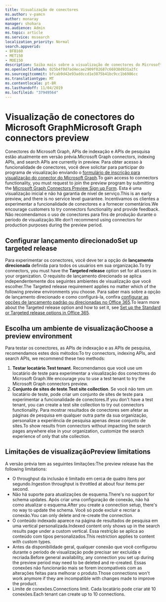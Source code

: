```yaml
---
title: Visualização de conectores
ms.author: v-pamcn
author: monaray
manager: shohara
ms.audience: Admin
ms.topic: article
ms.service: mssearch
localization_priority: Normal
search.appverid:
- BFB160
- MET150
- MOE150
description: Saiba mais sobre a visualização de conectores do Microsoft Graph para o Microsoft Search.
ms.openlocfilehash: 025b4f0d7ad4ecae2909f02687c66938d931a2fc
ms.sourcegitcommit: bfcab9d42e93addccd1e3875b41bc9cc1b6986cc
ms.translationtype: MT
ms.contentlocale: pt-BR
ms.lasthandoff: 11/04/2019
ms.locfileid: "37949564"
---
```

# <a name="microsoft-graph-connectors-preview"></a><span data-ttu-id="7c511-103">Visualização de conectores do Microsoft Graph</span><span class="sxs-lookup"><span data-stu-id="7c511-103">Microsoft Graph connectors preview</span></span>

<span data-ttu-id="7c511-104">Conectores do Microsoft Graph, APIs de indexação e APIs de pesquisa estão atualmente em versão prévia.</span><span class="sxs-lookup"><span data-stu-id="7c511-104">Microsoft Graph connectors, indexing APIs, and search APIs are currently in preview.</span></span> <span data-ttu-id="7c511-105">Para obter acesso à funcionalidade de conectores, você deve solicitar para participar do programa de visualização enviando o <a href="https://forms.office.com/Pages/ResponsePage.aspx?id=v4j5cvGGr0GRqy180BHbRxWYgu82J_RFnMMATAS6_chUNVYwNU1CMDNZUDBSSDZKWVo2RDJDRjRLQi4u" target="_blank">formulário de inscrição para visualização do conector do Microsoft Graph</a>.</span><span class="sxs-lookup"><span data-stu-id="7c511-105">To gain access to connectors functionality, you must request to join the preview program by submitting the <a href="https://forms.office.com/Pages/ResponsePage.aspx?id=v4j5cvGGr0GRqy180BHbRxWYgu82J_RFnMMATAS6_chUNVYwNU1CMDNZUDBSSDZKWVo2RDJDRjRLQi4u" target="_blank">Microsoft Graph Connectors Preview Sign up Form</a>.</span></span> <span data-ttu-id="7c511-106">Esta é uma visualização inicial e não há garantia de nível de serviço.</span><span class="sxs-lookup"><span data-stu-id="7c511-106">This is an early preview, and there is no service level guarantee.</span></span> <span data-ttu-id="7c511-107">Incentivamos os clientes a experimentar a funcionalidade de conectores e a fornecer comentários.</span><span class="sxs-lookup"><span data-stu-id="7c511-107">We encourage customers to try connectors functionality and provide feedback.</span></span> <span data-ttu-id="7c511-108">Não recomendamos o uso de conectores para fins de produção durante o período de visualização.</span><span class="sxs-lookup"><span data-stu-id="7c511-108">We don’t recommend using connectors for production purposes during the preview period.</span></span>

## <a name="set-up-targeted-release"></a><span data-ttu-id="7c511-109">Configurar lançamento direcionado</span><span class="sxs-lookup"><span data-stu-id="7c511-109">Set up targeted release</span></span>
<span data-ttu-id="7c511-110">Para experimentar os conectores, você deve ter a opção de **lançamento direcionada** definida para todos os usuários em sua organização.</span><span class="sxs-lookup"><span data-stu-id="7c511-110">To try connectors, you must have the **Targeted release** option set for all users in your organization.</span></span> <span data-ttu-id="7c511-111">O requisito de lançamento direcionado se aplica independentemente dos seguintes ambientes de visualização que você escolher.</span><span class="sxs-lookup"><span data-stu-id="7c511-111">The Targeted release requirement applies no matter which of the following preview environments you choose.</span></span>
<span data-ttu-id="7c511-112">Para saber mais sobre a opção de lançamento direcionado e como configurá-la, confira <a href="https://docs.microsoft.com/office365/admin/manage/release-options-in-office-365?view=o365-worldwide" target="_blank">configurar as opções de lançamento padrão ou direcionadas no Office 365</a>.</span><span class="sxs-lookup"><span data-stu-id="7c511-112">To learn more about the Targeted release option and how to set it, see <a href="https://docs.microsoft.com/office365/admin/manage/release-options-in-office-365?view=o365-worldwide" target="_blank">Set up the Standard or Targeted release options in Office 365</a>.</span></span>

## <a name="choose-a-preview-environment"></a><span data-ttu-id="7c511-113">Escolha um ambiente de visualização</span><span class="sxs-lookup"><span data-stu-id="7c511-113">Choose a preview environment</span></span> 
<span data-ttu-id="7c511-114">Para testar os conectores, as APIs de indexação e as APIs de pesquisa, recomendamos estes dois métodos:</span><span class="sxs-lookup"><span data-stu-id="7c511-114">To try connectors, indexing APIs, and search APIs, we recommend these two methods:</span></span>
1. <span data-ttu-id="7c511-115">**Testar locatário**.</span><span class="sxs-lookup"><span data-stu-id="7c511-115">**Test tenant**.</span></span>  <span data-ttu-id="7c511-116">Recomendamos que você use um locatário de teste para experimentar a visualização dos conectores do Microsoft Graph.</span><span class="sxs-lookup"><span data-stu-id="7c511-116">We encourage you to use a test tenant to try the Microsoft Graph connectors preview.</span></span>
2. <span data-ttu-id="7c511-117">**Conjunto de sites de teste**.</span><span class="sxs-lookup"><span data-stu-id="7c511-117">**Test site collection**.</span></span> <span data-ttu-id="7c511-118">Se você não tem um locatário de teste, pode criar um conjunto de sites de teste para experimentar a funcionalidade de conectores.</span><span class="sxs-lookup"><span data-stu-id="7c511-118">If you don't have a test tenant, you can create a test site collection to try out connectors functionality.</span></span> <span data-ttu-id="7c511-119">Para mostrar resultados de conectores sem afetar as páginas de pesquisa em qualquer outra parte da sua organização, personalize a experiência de pesquisa apenas desse conjunto de sites.</span><span class="sxs-lookup"><span data-stu-id="7c511-119">To show results from connectors without impacting the search pages anywhere else in your organization, customize the search experience of only that site collection.</span></span>

## <a name="preview-limitations"></a><span data-ttu-id="7c511-120">Limitações de visualização</span><span class="sxs-lookup"><span data-stu-id="7c511-120">Preview limitations</span></span>
<span data-ttu-id="7c511-121">A versão prévia tem as seguintes limitações:</span><span class="sxs-lookup"><span data-stu-id="7c511-121">The preview release has the following limitations:</span></span>
* <span data-ttu-id="7c511-122">O throughput da inclusão é limitado em cerca de quatro itens por segundo.</span><span class="sxs-lookup"><span data-stu-id="7c511-122">Ingestion throughput is throttled at about four items per second.</span></span>
* <span data-ttu-id="7c511-123">Não há suporte para atualizações de esquema.</span><span class="sxs-lookup"><span data-stu-id="7c511-123">There's no support for schema updates.</span></span> <span data-ttu-id="7c511-124">Após criar uma configuração de conexão, não há como atualizar o esquema.</span><span class="sxs-lookup"><span data-stu-id="7c511-124">After you create a connection setup, there's no way to update the schema.</span></span> <span data-ttu-id="7c511-125">Você só pode excluir e recriar a conexão.</span><span class="sxs-lookup"><span data-stu-id="7c511-125">You can only delete and re-create the connection.</span></span>
* <span data-ttu-id="7c511-126">O conteúdo indexado aparece na página de resultados de pesquisa em uma vertical personalizada.</span><span class="sxs-lookup"><span data-stu-id="7c511-126">Indexed content only shows up in the search results page under a custom vertical.</span></span> <span data-ttu-id="7c511-127">Essa restrição se aplica ao conteúdo com tipos personalizados.</span><span class="sxs-lookup"><span data-stu-id="7c511-127">This restriction applies to content with custom types.</span></span>
* <span data-ttu-id="7c511-128">Antes da disponibilidade geral, qualquer conexão que você configurou durante o período de visualização pode precisar ser excluída e recriada.</span><span class="sxs-lookup"><span data-stu-id="7c511-128">Before general availability, any connection you set up during the preview period may need to be deleted and re-created.</span></span> <span data-ttu-id="7c511-129">Essas conexões não funcionarão mais se forem incompatíveis com as alterações feitas para melhorar o produto.</span><span class="sxs-lookup"><span data-stu-id="7c511-129">Those connections won't work anymore if they are incompatible with changes made to improve the product.</span></span>
* <span data-ttu-id="7c511-130">Limite de conexões.</span><span class="sxs-lookup"><span data-stu-id="7c511-130">Connections limit.</span></span> <span data-ttu-id="7c511-131">Cada locatário pode criar até 10 conexões.</span><span class="sxs-lookup"><span data-stu-id="7c511-131">Each tenant can create up to 10 connections.</span></span>
